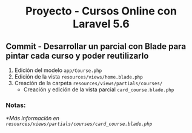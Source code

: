 
<!-- Title -->
<h1 align="center">Proyecto - Cursos Online con Laravel 5.6</h1>
<!-- End Title -->

<!-- Commit name -->
<h2>Commit - <strong>Desarrollar un parcial con Blade para pintar cada curso y poder reutilizarlo</strong></h2>
<!-- End Commit name -->

<!-- Commit instructions -->
<ol>
  <li>Edición del modelo <code>app/Course.php</code></li>
  <li>Edición de la vista <code>resources/views/home.blade.php</code></li>
  <li>
    Creación de la carpeta <code>resources/views/partials/courses/</code>
    <ul>
      <li>Creación y edición de la vista parcial <code>card_course.blade.php</code></li>
    </ul>
  </li>
</ol>
<!-- End Commit instructions -->

  <!-- Notes -->
  <h3>Notas:</h3>
  <ul>
    
  </ul>

  <em>*Más información en <code>resources/views/partials/courses/card_course.blade.php</code></em>
  <!-- End notes -->